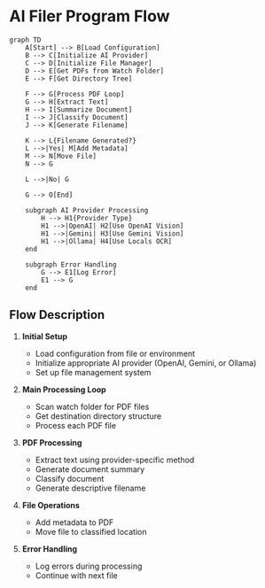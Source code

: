 # AI Filer Program Flow

```mermaid
graph TD
    A[Start] --> B[Load Configuration]
    B --> C[Initialize AI Provider]
    C --> D[Initialize File Manager]
    D --> E[Get PDFs from Watch Folder]
    E --> F[Get Directory Tree]
    
    F --> G[Process PDF Loop]
    G --> H[Extract Text]
    H --> I[Summarize Document]
    I --> J[Classify Document]
    J --> K[Generate Filename]
    
    K --> L{Filename Generated?}
    L -->|Yes| M[Add Metadata]
    M --> N[Move File]
    N --> G
    
    L -->|No| G
    
    G --> O[End]

    subgraph AI Provider Processing
        H --> H1{Provider Type}
        H1 -->|OpenAI| H2[Use OpenAI Vision]
        H1 -->|Gemini| H3[Use Gemini Vision]
        H1 -->|Ollama| H4[Use Locals OCR]
    end

    subgraph Error Handling
        G --> E1[Log Error]
        E1 --> G
    end
```

## Flow Description

1. **Initial Setup**
   - Load configuration from file or environment
   - Initialize appropriate AI provider (OpenAI, Gemini, or Ollama)
   - Set up file management system

2. **Main Processing Loop**
   - Scan watch folder for PDF files
   - Get destination directory structure
   - Process each PDF file

3. **PDF Processing**
   - Extract text using provider-specific method
   - Generate document summary
   - Classify document
   - Generate descriptive filename

4. **File Operations**
   - Add metadata to PDF
   - Move file to classified location

5. **Error Handling**
   - Log errors during processing
   - Continue with next file 